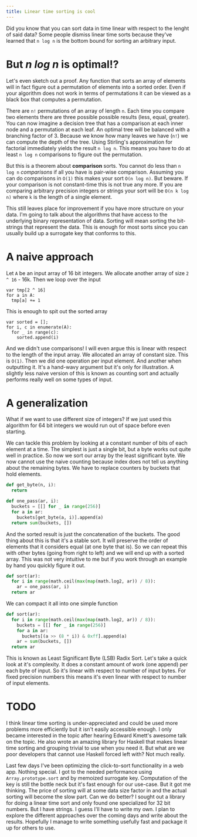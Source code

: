 ```yaml
---
title: Linear time sorting is cool
---
```


Did you know that you can sort data in time linear with respect to the lenght of said data?
Some people dismiss linear time sorts because they've learned that `n log n` is the bottom bound for sorting an arbitrary input.

# But *n log n* is optimal!?

Let's even sketch out a proof. Any function that sorts an array of elements will in fact figure out a permutation of elements into a sorted order. Even if your algorithm does not work in terms of permutations it can be viewed as a black box that computes a permutation.

There are `n!` permutations of an array of length `n`. Each time you compare two elements there are three possible possible results (less, equal, greater). You can now imagine a decision tree that has a comparison at each inner node and a permutation at each leaf.
An optimal tree will be balanced with a branching factor of 3. Because we know how many leaves we have (`n!`) we can compute the depth of the tree. Using Stirling's approximation for factorial immediately yields the result `n log n`. This means you have to do at least `n log n` comparisons to figure out the permutation.

But this is a theorem about **comparison** sorts. You cannot do less than `n log n` *comparisons* if all you have is pair-wise comparison. Assuming you can do comparisons in `O(1)` this makes your sort `O(n log n)`. But beware. If your comparison is not constant-time this is not true any more. If you are comparing arbitrary precision integers or strings your sort will be `O(n k log n)` where `k` is the length of a single element.

This still leaves place for improvement if you have more structure on your data. I'm going to talk about the algorithms that have access to the underlying binary representation of data. Sorting will mean sorting the bit-strings that represent the data. This is enough for most sorts since you can usually build up a surrogate key that conforms to this.

# A naive approach

Let `A` be an input array of 16 bit integers. We allocate another array of size `2 ^ 16` - 16k. Then we loop over the input

    var tmp[2 ^ 16]
    for a in A:
      tmp[a] += 1

This is enough to spit out the sorted array

    var sorted = [];
    for i, c in enumerate(A):
      for _ in range(c):
        sorted.append(i)

And we didn't use comparisons! I will even argue this is linear with respect to the length of the input array. We allocated an array of constant size. This is `O(1)`. Then we did one operation per input element. And another when outputting it. It's a hand-wavy argument but it's only for illustration.
A slightly less naive version of this is known as counting sort and actually performs really well on some types of input.

# A generalization

What if we want to use different size of integers? If we just used this algorithm for 64 bit integers we would run out of space before even starting.

We can tackle this problem by looking at a constant number of bits of each element at a time. The simplest is just a single bit, but a byte works out quite well in practice. So now we sort our array by the least significant byte. We now cannot use the naive counting because index does not tell us anything about the remaining bytes. We have to replace counters by buckets that hold elements.

```python
def get_byte(n, i):
  return

def one_pass(ar, i):
  buckets = [[] for _ in range(256)]
  for a in ar:
    buckets[get_byte(a, i)].append(a)
  return sum(buckets, [])
```

And the sorted result is just the concatenation of the buckets. The good thing about this is that it's a stable sort. It will preserve the order of elements that it considers equal (at one byte that is). So we can repeat this with other bytes (going from right to left) and we will end up with a sorted array. This was not very intuitive to me but if you work through an example by hand you quickly figure it out.

```python
def sort(ar):
  for i in range(math.ceil(max(map(math.log2, ar)) / 8)):
    ar = one_pass(ar, i)
  return ar
```

We can compact it all into one simple function

```python
def sort(ar):
  for i in range(math.ceil(max(map(math.log2, ar)) / 8)):
    buckets = [[] for _ in range(256)]
    for a in ar:
      buckets[(a >> (8 * i)) & 0xff].append(a)
    ar = sum(buckets, [])
  return ar
```

This is known as Least Significant Byte (LSB) Radix Sort. Let's take a quick look at it's complexity. It does a constant amount of work (one append) per each byte of input. So it's linear with respect to number of input bytes. For fixed precision numbers this means it's even linear with respect to number of input elements.


# TODO

I think linear time sorting is under-appreciated and could be used more problems more efficiently but it isn't easily accessible enough.
I only became interested in the topic after hearing Edward Kmett's awesome talk on the topic. He also wrote an amazing library for Haskell that makes linear time sorting and grouping trivial to use when you need it. But what are we poor developers that cannot use Haskell forced left with? Not much really.

Last few days I've been optimizing the click-to-sort functionality in a web app. Nothing special. I got to the needed performance using `Array.prototype.sort` and by memoized surrogate key. Computation of the key is still the bottle neck but it's fast enough for our use-case.
But it got me thinking. The price of sorting will at some data size factor in and the actual sorting will become the slow part. Can we do better? I sought out a library for doing a linear time sort and only found one specialized for 32 bit numbers. But I have strings.
I guess I'll have to write my own. I plan to explore the different approaches over the coming days and write about the results. Hopefully I manage to write something usefully fast and package it up for others to use.
